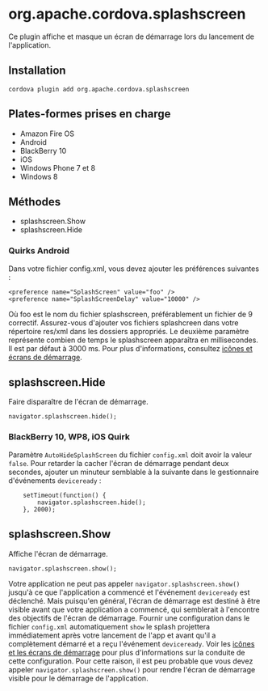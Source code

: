 <!---
    Licensed to the Apache Software Foundation (ASF) under one
    or more contributor license agreements.  See the NOTICE file
    distributed with this work for additional information
    regarding copyright ownership.  The ASF licenses this file
    to you under the Apache License, Version 2.0 (the
    "License"); you may not use this file except in compliance
    with the License.  You may obtain a copy of the License at

      http://www.apache.org/licenses/LICENSE-2.0

    Unless required by applicable law or agreed to in writing,
    software distributed under the License is distributed on an
    "AS IS" BASIS, WITHOUT WARRANTIES OR CONDITIONS OF ANY
    KIND, either express or implied.  See the License for the
    specific language governing permissions and limitations
    under the License.
-->

# org.apache.cordova.splashscreen

Ce plugin affiche et masque un écran de démarrage lors du lancement de l'application.

## Installation

    cordova plugin add org.apache.cordova.splashscreen
    

## Plates-formes prises en charge

*   Amazon Fire OS
*   Android
*   BlackBerry 10
*   iOS
*   Windows Phone 7 et 8
*   Windows 8

## Méthodes

*   splashscreen.Show
*   splashscreen.Hide

### Quirks Android

Dans votre fichier config.xml, vous devez ajouter les préférences suivantes :

    <preference name="SplashScreen" value="foo" />
    <preference name="SplashScreenDelay" value="10000" />
    

Où foo est le nom du fichier splashscreen, préférablement un fichier de 9 correctif. Assurez-vous d'ajouter vos fichiers splashcreen dans votre répertoire res/xml dans les dossiers appropriés. Le deuxième paramètre représente combien de temps le splashscreen apparaîtra en millisecondes. Il est par défaut à 3000 ms. Pour plus d'informations, consultez [icônes et écrans de démarrage][1].

 [1]: http://cordova.apache.org/docs/en/edge/config_ref_images.md.html

## splashscreen.Hide

Faire disparaître de l'écran de démarrage.

    navigator.splashscreen.hide();
    

### BlackBerry 10, WP8, iOS Quirk

Paramètre `AutoHideSplashScreen` du fichier `config.xml` doit avoir la valeur `false`. Pour retarder la cacher l'écran de démarrage pendant deux secondes, ajouter un minuteur semblable à la suivante dans le gestionnaire d'événements `deviceready` :

        setTimeout(function() {
            navigator.splashscreen.hide();
        }, 2000);
    

## splashscreen.Show

Affiche l'écran de démarrage.

    navigator.splashscreen.show();
    

Votre application ne peut pas appeler `navigator.splashscreen.show()` jusqu'à ce que l'application a commencé et l'événement `deviceready` est déclenché. Mais puisqu'en général, l'écran de démarrage est destiné à être visible avant que votre application a commencé, qui semblerait à l'encontre des objectifs de l'écran de démarrage. Fournir une configuration dans le fichier `config.xml` automatiquement `show` le splash projettera immédiatement après votre lancement de l'app et avant qu'il a complètement démarré et a reçu l'événement `deviceready`. Voir les [icônes et les écrans de démarrage][1] pour plus d'informations sur la conduite de cette configuration. Pour cette raison, il est peu probable que vous devez appeler `navigator.splashscreen.show()` pour rendre l'écran de démarrage visible pour le démarrage de l'application.
